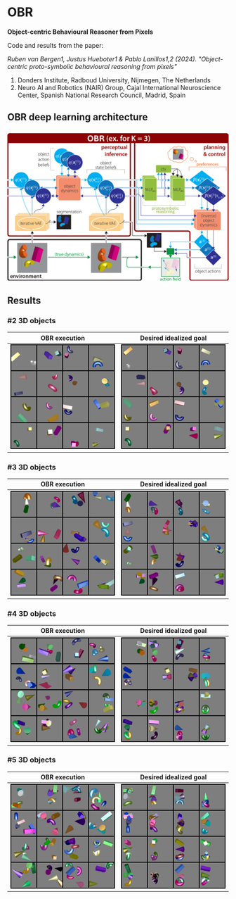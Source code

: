 # OBR
**Object-centric Behavioural Reasoner from Pixels**

Code and results from the paper: 

_Ruben van Bergen1, Justus Hueboter1 & Pablo Lanillos1,2 (2024). "Object-centric proto-symbolic behavioural reasoning from pixels"_

1. Donders Institute, Radboud University, Nijmegen, The Netherlands
2. Neuro AI and Robotics (NAIR) Group, Cajal International Neuroscience Center, Spanish National Research Council, Madrid, Spain


## OBR deep learning architecture
<img src="images/OBR-architecture.png" width="800px">

## Results

### #2 3D objects
|OBR execution|Desired idealized goal|
|:-------------------------:|:-------------------------:|
| ![OBR execution](images/zz_gif-2.gif) | ![Desired idealized state](images/zz_goal-2.gif)|


### #3 3D objects
|OBR execution|Desired idealized goal|
|:-------------------------:|:-------------------------:|
| ![OBR execution](images/zz_gif-3.gif) | ![Desired idealized state](images/zz_goal-3.gif)|


### #4 3D objects
|OBR execution|Desired idealized goal|
|:-------------------------:|:-------------------------:|
| ![OBR execution](images/zz_gif-4.gif) | ![Desired idealized state](images/zz_goal-4.gif)|

### #5 3D objects
|OBR execution|Desired idealized goal|
|:-------------------------:|:-------------------------:|
| ![OBR execution](images/zz_gif-5.gif) | ![Desired idealized state](images/zz_goal-5.gif)|
